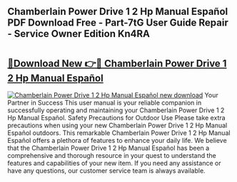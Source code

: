 ## Chamberlain Power Drive 1 2 Hp Manual Español PDF Download Free - Part-7tG User Guide Repair - Service Owner Edition Kn4RA

# <h2><a href="http://bc3887.oget.top/?id=Chamberlain+Power+Drive+1+2+Hp+Manual+Espa%c3%b1ol">🔗Download New 👉🔴 Chamberlain Power Drive 1 2 Hp Manual Español</a></h2>

[![Chamberlain Power Drive 1 2 Hp Manual Español new download](https://i.imgur.com/5g1atiW.png)](http://bc3887.oget.top/?id=Chamberlain+Power+Drive+1+2+Hp+Manual+Espa%c3%b1ol)
Your Partner in Success This user manual is your reliable companion in successfully operating and maintaining your Chamberlain Power Drive 1 2 Hp Manual Español. Safety Precautions for Outdoor Use Please take extra precautions when using your new Chamberlain Power Drive 1 2 Hp Manual Español outdoors. This remarkable Chamberlain Power Drive 1 2 Hp Manual Español offers a plethora of features to enhance your daily life. We believe that the Chamberlain Power Drive 1 2 Hp Manual Español has been a comprehensive and thorough resource in your quest to understand the features and capabilities of your new item. If you need any assistance or have any questions, our customer service team is always available.
